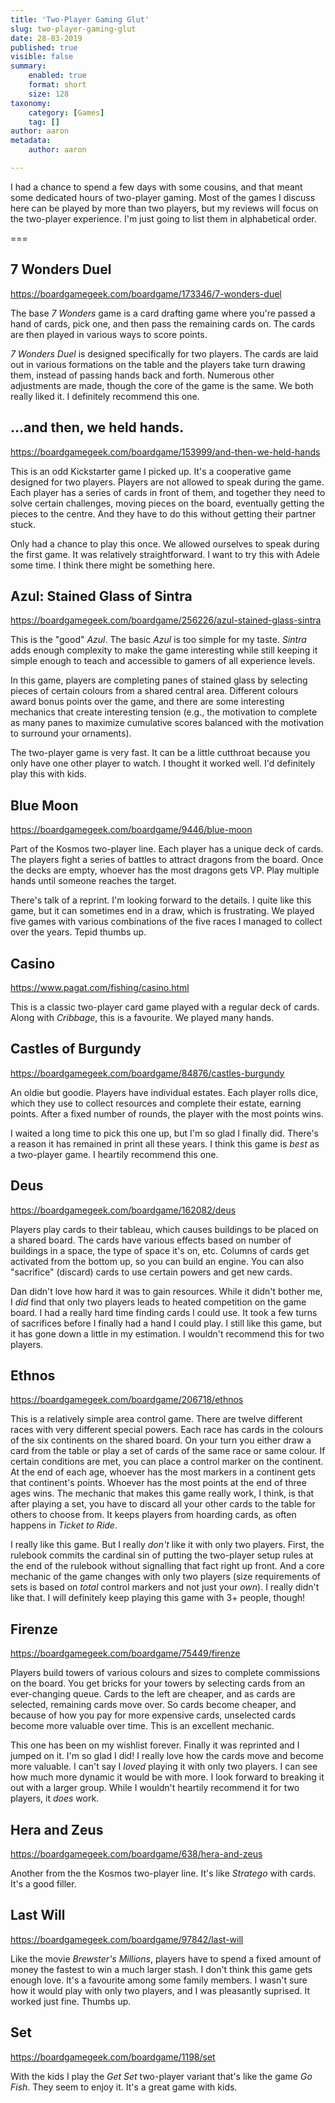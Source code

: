 ```yaml
---
title: 'Two-Player Gaming Glut'
slug: two-player-gaming-glut
date: 28-03-2019
published: true
visible: false
summary:
    enabled: true
    format: short
    size: 128
taxonomy:
    category: [Games]
    tag: []
author: aaron
metadata:
    author: aaron

---
```


I had a chance to spend a few days with some cousins, and that meant some dedicated hours of two-player gaming. Most of the games I discuss here can be played by more than two players, but my reviews will focus on the two-player experience. I'm just going to list them in alphabetical order.

===

## 7 Wonders Duel

<https://boardgamegeek.com/boardgame/173346/7-wonders-duel>

The base *7 Wonders* game is a card drafting game where you're passed a hand of cards, pick one, and then pass the remaining cards on. The cards are then played in various ways to score points.

*7 Wonders Duel* is designed specifically for two players. The cards are laid out in various formations on the table and the players take turn drawing them, instead of passing hands back and forth. Numerous other adjustments are made, though the core of the game is the same. We both really liked it. I definitely recommend this one.

## ...and then, we held hands.

<https://boardgamegeek.com/boardgame/153999/and-then-we-held-hands>

This is an odd Kickstarter game I picked up. It's a cooperative game designed for two players. Players are not allowed to speak during the game. Each player has a series of cards in front of them, and together they need to solve certain challenges, moving pieces on the board, eventually getting the pieces to the centre. And they have to do this without getting their partner stuck.

Only had a chance to play this once. We allowed ourselves to speak during the first game. It was relatively straightforward. I want to try this with Adele some time. I think there might be something here.

## Azul: Stained Glass of Sintra

<https://boardgamegeek.com/boardgame/256226/azul-stained-glass-sintra>

This is the "good" *Azul*. The basic *Azul* is too simple for my taste. *Sintra* adds enough complexity to make the game interesting while still keeping it simple enough to teach and accessible to gamers of all experience levels.

In this game, players are completing panes of stained glass by selecting pieces of certain colours from a shared central area. Different colours award bonus points over the game, and there are some interesting mechanics that create interesting tension (e.g., the motivation to complete as many panes to maximize cumulative scores balanced with the motivation to surround your ornaments).

The two-player game is very fast. It can be a little cutthroat because you only have one other player to watch. I thought it worked well. I'd definitely play this with kids.

## Blue Moon

<https://boardgamegeek.com/boardgame/9446/blue-moon>

Part of the Kosmos two-player line. Each player has a unique deck of cards. The players fight a series of battles to attract dragons from the board. Once the decks are empty, whoever has the most dragons gets VP. Play multiple hands until someone reaches the target.

There's talk of a reprint. I'm looking forward to the details. I quite like this game, but it can sometimes end in a draw, which is frustrating. We played five games with various combinations of the five races I managed to collect over the years. Tepid thumbs up.

## Casino

<https://www.pagat.com/fishing/casino.html>

This is a classic two-player card game played with a regular deck of cards. Along with *Cribbage*, this is a favourite. We played many hands.

## Castles of Burgundy

<https://boardgamegeek.com/boardgame/84876/castles-burgundy>

An oldie but goodie. Players have individual estates. Each player rolls dice, which they use to collect resources and complete their estate, earning points. After a fixed number of rounds, the player with the most points wins.

I waited a long time to pick this one up, but I'm so glad I finally did. There's a reason it has remained in print all these years. I think this game is *best* as a two-player game. I heartily recommend this one.

## Deus

<https://boardgamegeek.com/boardgame/162082/deus>

Players play cards to their tableau, which causes buildings to be placed on a shared board. The cards have various effects based on number of buildings in a space, the type of space it's on, etc. Columns of cards get activated from the bottom up, so you can build an engine. You can also "sacrifice" (discard) cards to use certain powers and get new cards.

Dan didn't love how hard it was to gain resources. While it didn't bother me, I *did* find that only two players leads to heated competition on the game board. I had a really hard time finding cards I could use. It took a few turns of sacrifices before I finally had a hand I could play. I still like this game, but it has gone down a little in my estimation. I wouldn't recommend this for two players.

## Ethnos

<https://boardgamegeek.com/boardgame/206718/ethnos>

This is a relatively simple area control game. There are twelve different races with very different special powers. Each race has cards in the colours of the six continents on the shared board. On your turn you either draw a card from the table or play a set of cards of the same race or same colour. If certain conditions are met, you can place a control marker on the continent. At the end of each age, whoever has the most markers in a continent gets that continent's points. Whoever has the most points at the end of three ages wins. The mechanic that makes this game really work, I think, is that after playing a set, you have to discard all your other cards to the table for others to choose from. It keeps players from hoarding cards, as often happens in *Ticket to Ride*.

I really like this game. But I really *don't* like it with only two players. First, the rulebook commits the cardinal sin of putting the two-player setup rules at the end of the rulebook without signalling that fact right up front. And a core mechanic of the game changes with only two players (size requirements of sets is based on *total* control markers and not just your *own*). I really didn't like that. I will definitely keep playing this game with 3+ people, though!

## Firenze

<https://boardgamegeek.com/boardgame/75449/firenze>

Players build towers of various colours and sizes to complete commissions on the board. You get bricks for your towers by selecting cards from an ever-changing queue. Cards to the left are cheaper, and as cards are selected, remaining cards move over. So cards become cheaper, and because of how you pay for more expensive cards, unselected cards become more valuable over time. This is an excellent mechanic.

This one has been on my wishlist forever. Finally it was reprinted and I jumped on it. I'm so glad I did! I really love how the cards move and become more valuable. I can't say I *loved* playing it with only two players. I can see how much more dynamic it would be with more. I look forward to breaking it out with a larger group. While I wouldn't heartily recommend it for two players, it *does* work.

## Hera and Zeus

<https://boardgamegeek.com/boardgame/638/hera-and-zeus>

Another from the the Kosmos two-player line. It's like *Stratego* with cards. It's a good filler.

## Last Will

<https://boardgamegeek.com/boardgame/97842/last-will>

Like the movie *Brewster's Millions*, players have to spend a fixed amount of money the fastest to win a much larger stash. I don't think this game gets enough love. It's a favourite among some family members. I wasn't sure how it would play with only two players, and I was pleasantly suprised. It worked just fine. Thumbs up.

## Set

<https://boardgamegeek.com/boardgame/1198/set>

With the kids I play the *Get Set* two-player variant that's like the game *Go Fish*. They seem to enjoy it. It's a great game with kids.
